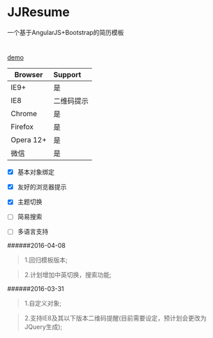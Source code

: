 # JJResume
一个基于AngularJS+Bootstrap的简历模板
#
[demo](http://resume.99diary.com)

| Browser | Support
| ---- |:-----
| IE9+ | 是
| IE8 | 二维码提示
| Chrome | 是
| Firefox | 是
| Opera 12+ | 是 
| 微信 | 是

- [x] 基本对象绑定

- [x] 友好的浏览器提示

- [x] 主题切换

- [ ] 简易搜索

- [ ] 多语言支持



######2016-04-08

>1.回归模板版本;

>2.计划增加中英切换，搜索功能;


######2016-03-31

>1.自定义对象;

>2.支持IE8及其以下版本二维码提醒(目前需要设定，预计划会更改为JQuery生成);